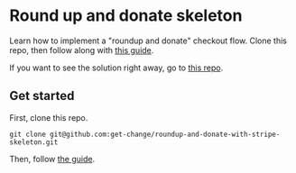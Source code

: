 # Round up and donate skeleton

Learn how to implement a "roundup and donate" checkout flow. Clone this repo, then follow along with [this guide](https://docs.getchange.io/recipes/roundup-and-donate-with-stripe/).

If you want to see the solution right away, go to [this repo](https://github.com/get-change/roundup-and-donate-with-stripe).

## Get started

First, clone this repo.

```
git clone git@github.com:get-change/roundup-and-donate-with-stripe-skeleton.git
```

Then, follow [the guide](https://docs.getchange.io/recipes/roundup-and-donate-with-stripe/).
